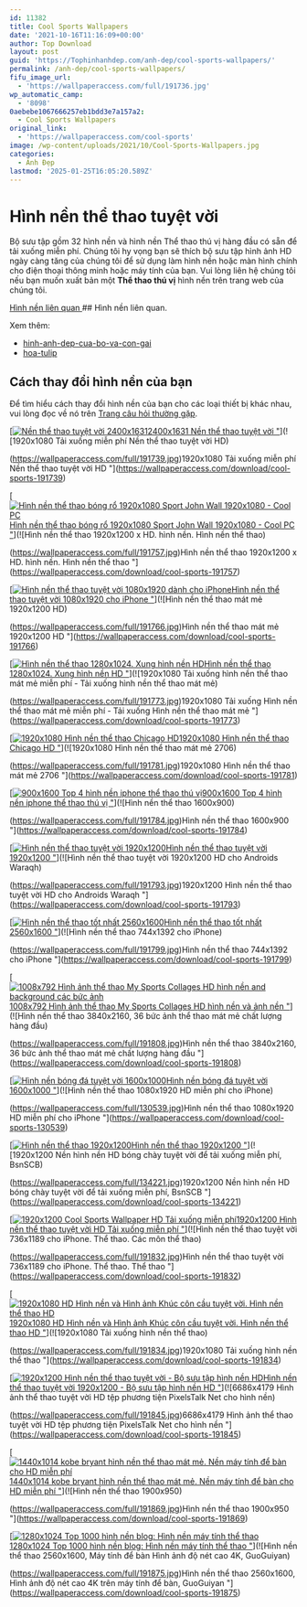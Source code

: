 ```yaml
---
id: 11382
title: Cool Sports Wallpapers
date: '2021-10-16T11:16:09+00:00'
author: Top Download
layout: post
guid: 'https://Tophinhanhdep.com/anh-dep/cool-sports-wallpapers/'
permalink: /anh-dep/cool-sports-wallpapers/
fifu_image_url:
  - 'https://wallpaperaccess.com/full/191736.jpg'
wp_automatic_camp:
  - '8098'
0aebebe1067666257eb1bdd3e7a157a2:
  - Cool Sports Wallpapers
original_link:
  - 'https://wallpaperaccess.com/cool-sports'
image: /wp-content/uploads/2021/10/Cool-Sports-Wallpapers.jpg
categories:
  - Ảnh Đẹp
lastmod: '2025-01-25T16:05:20.589Z'
---
```

# Hình nền thể thao tuyệt vời

Bộ sưu tập gồm 32 hình nền và hình nền Thể thao thú vị hàng đầu có sẵn để tải xuống miễn phí. Chúng tôi hy vọng bạn sẽ thích bộ sưu tập hình ảnh HD ngày càng tăng của chúng tôi để sử dụng làm hình nền hoặc màn hình chính cho điện thoại thông minh hoặc máy tính của bạn. Vui lòng liên hệ chúng tôi nếu bạn muốn xuất bản một **Thể thao thú vị** hình nền trên trang web của chúng tôi.

[Hình nền liên quan ](#related) ## Hình nền liên quan.

   
 Xem thêm:

   
- [hinh-anh-dep-cua-bo-va-con-gai](https://tophinhanhdep.com/hinh-anh-de-thuong/hinh-anh-dep-cua-bo-va-con-gai/)
- [hoa-tulip](https://tophinhanhdep.com/hinh-hoa-dep/hoa-tulip/)

## Cách thay đổi hình nền của bạn

Để tìm hiểu cách thay đổi hình nền của bạn cho các loại thiết bị khác nhau, vui lòng đọc về nó trên [Trang câu hỏi thường gặp](https://tophinhanhdep.com/faq/).

  
[[![Nền thể thao tuyệt vời 2400x1631](https://wallpaperaccess.com/full/191736.jpg)2400x1631 Nền thể thao tuyệt vời "](https://wallpaperaccess.com/download/cool-sports-191736)](![1920x1080 Tải xuống miễn phí Nền thể thao tuyệt vời HD)

(https://wallpaperaccess.com/full/191739.jpg)1920x1080 Tải xuống miễn phí Nền thể thao tuyệt vời HD "](https://wallpaperaccess.com/download/cool-sports-191739)

[[![Hình nền thể thao bóng rổ 1920x1080 Sport John Wall 1920x1080 - Cool PC](https://wallpaperaccess.com/full/191743.jpg)Hình nền thể thao bóng rổ 1920x1080 Sport John Wall 1920x1080 - Cool PC "](https://wallpaperaccess.com/download/cool-sports-191743)](![Hình nền thể thao 1920x1200 x HD.  hình nền.  Hình nền thể thao)

(https://wallpaperaccess.com/full/191757.jpg)Hình nền thể thao 1920x1200 x HD. hình nền. Hình nền thể thao "](https://wallpaperaccess.com/download/cool-sports-191757)

[[![Hình nền thể thao tuyệt vời 1080x1920 dành cho iPhone](https://wallpaperaccess.com/full/191761.jpg)Hình nền thể thao tuyệt vời 1080x1920 cho iPhone "](https://wallpaperaccess.com/download/cool-sports-191761)](![Hình nền thể thao mát mẻ 1920x1200 HD)

(https://wallpaperaccess.com/full/191766.jpg)Hình nền thể thao mát mẻ 1920x1200 HD "](https://wallpaperaccess.com/download/cool-sports-191766)

[[![Hình nền thể thao 1280x1024.  Xung hình nền HD](https://wallpaperaccess.com/full/191770.jpg)Hình nền thể thao 1280x1024. Xung hình nền HD "](https://wallpaperaccess.com/download/cool-sports-191770)](![1920x1080 Tải xuống hình nền thể thao mát mẻ miễn phí - Tải xuống hình nền thể thao mát mẻ)

(https://wallpaperaccess.com/full/191773.jpg)1920x1080 Tải xuống Hình nền thể thao mát mẻ miễn phí - Tải xuống Hình nền thể thao mát mẻ "](https://wallpaperaccess.com/download/cool-sports-191773)

[[![1920x1080 Hình nền thể thao Chicago HD](https://wallpaperaccess.com/full/191775.jpg)1920x1080 Hình nền thể thao Chicago HD "](https://wallpaperaccess.com/download/cool-sports-191775)](![1920x1080 Hình nền thể thao mát mẻ 2706)

(https://wallpaperaccess.com/full/191781.jpg)1920x1080 Hình nền thể thao mát mẻ 2706 "](https://wallpaperaccess.com/download/cool-sports-191781)

[[![900x1600 Top 4 hình nền iphone thể thao thú vị](https://wallpaperaccess.com/full/191782.jpg)900x1600 Top 4 hình nền iphone thể thao thú vị "](https://wallpaperaccess.com/download/cool-sports-191782)](![Hình nền thể thao 1600x900)

(https://wallpaperaccess.com/full/191784.jpg)Hình nền thể thao 1600x900 "](https://wallpaperaccess.com/download/cool-sports-191784)

[[![Hình nền thể thao tuyệt vời 1920x1200](https://wallpaperaccess.com/full/191788.jpg)Hình nền thể thao tuyệt vời 1920x1200 "](https://wallpaperaccess.com/download/cool-sports-191788)](![Hình nền thể thao tuyệt vời 1920x1200 HD cho Androids Waraqh)

(https://wallpaperaccess.com/full/191793.jpg)1920x1200 Hình nền thể thao tuyệt vời HD cho Androids Waraqh "](https://wallpaperaccess.com/download/cool-sports-191793)

[[![Hình nền thể thao tốt nhất 2560x1600](https://wallpaperaccess.com/full/191796.jpg)Hình nền thể thao tốt nhất 2560x1600 "](https://wallpaperaccess.com/download/cool-sports-191796)](![Hình nền thể thao 744x1392 cho iPhone)

(https://wallpaperaccess.com/full/191799.jpg)Hình nền thể thao 744x1392 cho iPhone "](https://wallpaperaccess.com/download/cool-sports-191799)

[[![1008x792 Hình ảnh thể thao My Sports Collages HD hình nền and background các bức ảnh](https://wallpaperaccess.com/full/191801.jpg)1008x792 Hình ảnh thể thao My Sports Collages HD hình nền và ảnh nền "](https://wallpaperaccess.com/download/cool-sports-191801)](![Hình nền thể thao 3840x2160, 36 bức ảnh thể thao mát mẻ chất lượng hàng đầu)

(https://wallpaperaccess.com/full/191808.jpg)Hình nền thể thao 3840x2160, 36 bức ảnh thể thao mát mẻ chất lượng hàng đầu "](https://wallpaperaccess.com/download/cool-sports-191808)

[[![Hình nền bóng đá tuyệt vời 1600x1000](https://wallpaperaccess.com/full/191814.jpg)Hình nền bóng đá tuyệt vời 1600x1000 "](https://wallpaperaccess.com/download/cool-sports-191814)](![Hình nền thể thao 1080x1920 HD miễn phí cho iPhone)

(https://wallpaperaccess.com/full/130539.jpg)Hình nền thể thao 1080x1920 HD miễn phí cho iPhone "](https://wallpaperaccess.com/download/cool-sports-130539)

[[![Hình nền thể thao 1920x1200](https://wallpaperaccess.com/full/191816.jpg)Hình nền thể thao 1920x1200 "](https://wallpaperaccess.com/download/cool-sports-191816)](![1920x1200 Nền hình nền HD bóng chày tuyệt vời để tải xuống miễn phí, BsnSCB)

(https://wallpaperaccess.com/full/134221.jpg)1920x1200 Nền hình nền HD bóng chày tuyệt vời để tải xuống miễn phí, BsnSCB "](https://wallpaperaccess.com/download/cool-sports-134221)

[[![1920x1200 Cool Sports Wallpaper HD Tải xuống miễn phí](https://wallpaperaccess.com/full/191830.jpg)1920x1200 Hình nền thể thao tuyệt vời HD Tải xuống miễn phí "](https://wallpaperaccess.com/download/cool-sports-191830)](![Hình nền thể thao tuyệt vời 736x1189 cho iPhone.  Thể thao.  Các môn thể thao)

(https://wallpaperaccess.com/full/191832.jpg)Hình nền thể thao tuyệt vời 736x1189 cho iPhone. Thể thao. Thể thao "](https://wallpaperaccess.com/download/cool-sports-191832)

[[![1920x1080 HD Hình nền và Hình ảnh Khúc côn cầu tuyệt vời.  Hình nền thể thao HD](https://wallpaperaccess.com/full/191833.jpg)1920x1080 HD Hình nền và Hình ảnh Khúc côn cầu tuyệt vời. Hình nền thể thao HD "](https://wallpaperaccess.com/download/cool-sports-191833)](![1920x1080 Tải xuống hình nền thể thao)

(https://wallpaperaccess.com/full/191834.jpg)1920x1080 Tải xuống hình nền thể thao "](https://wallpaperaccess.com/download/cool-sports-191834)

[[![1920x1200 Hình nền thể thao tuyệt vời - Bộ sưu tập hình nền HD](https://wallpaperaccess.com/full/191838.jpg)Hình nền thể thao tuyệt vời 1920x1200 - Bộ sưu tập hình nền HD "](https://wallpaperaccess.com/download/cool-sports-191838)](![6686x4179 Hình ảnh thể thao tuyệt vời HD tệp phương tiện PixelsTalk Net cho hình nền)

(https://wallpaperaccess.com/full/191845.jpg)6686x4179 Hình ảnh thể thao tuyệt vời HD tệp phương tiện PixelsTalk Net cho hình nền "](https://wallpaperaccess.com/download/cool-sports-191845)

[[![1440x1014 kobe bryant hình nền thể thao mát mẻ.  Nền máy tính để bàn cho HD miễn phí](https://wallpaperaccess.com/full/191850.jpg)1440x1014 kobe bryant hình nền thể thao mát mẻ. Nền máy tính để bàn cho HD miễn phí "](https://wallpaperaccess.com/download/cool-sports-191850)](![Hình nền thể thao 1900x950)

(https://wallpaperaccess.com/full/191869.jpg)Hình nền thể thao 1900x950 "](https://wallpaperaccess.com/download/cool-sports-191869)

[[![1280x1024 Top 1000 hình nền blog: Hình nền máy tính thể thao](https://wallpaperaccess.com/full/191874.jpg)1280x1024 Top 1000 hình nền blog: Hình nền máy tính thể thao "](https://wallpaperaccess.com/download/cool-sports-191874)](![Hình nền thể thao 2560x1600, Máy tính để bàn Hình ảnh độ nét cao 4K, GuoGuiyan)

(https://wallpaperaccess.com/full/191875.jpg)Hình nền thể thao 2560x1600, Hình ảnh độ nét cao 4K trên máy tính để bàn, GuoGuiyan "](https://wallpaperaccess.com/download/cool-sports-191875)
